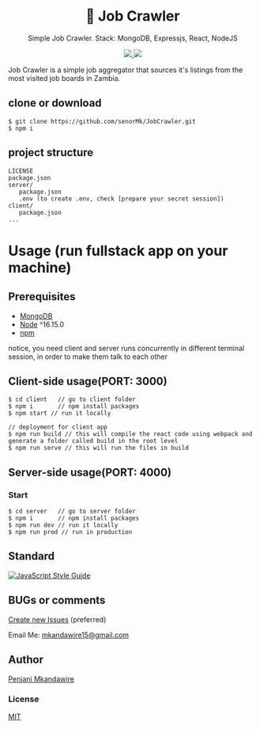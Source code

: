 <h1 align="center">
💼 Job Crawler
</h1>
<p align="center">
Simple Job Crawler. Stack: MongoDB, Expressjs, React, NodeJS
</p>

<p align="center">
   <a href="https://github.com/senorMk/JobCrawler/blob/master/LICENSE">
      <img src="https://img.shields.io/badge/License-MIT-green.svg" />
   </a>
   <a href="https://circleci.com/gh/senorMk/JobCrawler">
      <img src="https://circleci.com/gh/senorMk/JobCrawler.svg?style=svg" />
   </a>
</p>

Job Crawler is a simple job aggregator that sources it's listings from the most visited job boards in Zambia.

## clone or download

```terminal
$ git clone https://github.com/senorMk/JobCrawler.git
$ npm i
```

## project structure

```terminal
LICENSE
package.json
server/
   package.json
   .env (to create .env, check [prepare your secret session])
client/
   package.json
...
```

# Usage (run fullstack app on your machine)

## Prerequisites

- [MongoDB](https://www.mongodb.com/try/download/community)
- [Node](https://nodejs.org/en/download/) ^16.15.0
- [npm](https://nodejs.org/en/download/package-manager/)

notice, you need client and server runs concurrently in different terminal session, in order to make them talk to each other

## Client-side usage(PORT: 3000)

```terminal
$ cd client   // go to client folder
$ npm i       // npm install packages
$ npm start // run it locally

// deployment for client app
$ npm run build // this will compile the react code using webpack and generate a folder called build in the root level
$ npm run serve // this will run the files in build
```

## Server-side usage(PORT: 4000)

### Start

```terminal
$ cd server   // go to server folder
$ npm i       // npm install packages
$ npm run dev // run it locally
$ npm run prod // run in production
```

## Standard

[![JavaScript Style Guide](https://cdn.rawgit.com/standard/standard/master/badge.svg)](https://github.com/standard/standard)

## BUGs or comments

[Create new Issues](https://github.com/senorMk/JobCrawler/issues) (preferred)

Email Me: mkandawire15@gmail.com

## Author

[Penjani Mkandawire](mailto:mkandawire15@gmail.com)

### License

[MIT](https://github.com/senorMk/JobCrawler/blob/master/LICENSE)
